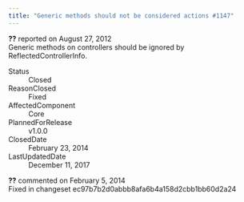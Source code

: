 ```yaml
---
title: "Generic methods should not be considered actions #1147"
---
```

<div class="issue-report">
   <div class="issue-header"><b>??</b> reported on 
      <time datetime="2012-08-27T16:03:22.303-07:00" title="2012-08-27T16:03:22.303-07:00">August 27, 2012</time>
   </div>
   <div class="issue-message" markdown="1">Generic methods on controllers should be ignored by ReflectedControllerInfo.
      
   </div>
   <div class="issue-footer">
      <dl>
         <dt>Status</dt>
         <dd>Closed</dd>
         <dt>ReasonClosed</dt>
         <dd>Fixed</dd>
         <dt>AffectedComponent</dt>
         <dd>Core</dd>
         <dt>PlannedForRelease</dt>
         <dd>v1.0.0</dd>
         <dt>ClosedDate</dt>
         <dd>
            <time datetime="2014-02-23T19:23:21.317-08:00" title="2014-02-23T19:23:21.317-08:00">February 23, 2014</time>
         </dd>
         <dt>LastUpdatedDate</dt>
         <dd>
            <time datetime="2017-12-11T02:15:56.247-08:00" title="2017-12-11T02:15:56.247-08:00">December 11, 2017</time>
         </dd>
      </dl>
   </div>
</div>
<div id="comment-132725" class="issue-comment">
   <div class="issue-header"><b>??</b> commented on 
      <time datetime="2014-02-05T11:42:29.493-08:00" title="2014-02-05T11:42:29.493-08:00">February 5, 2014</time>
   </div>
   <div class="issue-message" markdown="1">Fixed in changeset ec97b7b2d0abbb8afa6b4a158d2cbb1bb60d2a24
      
   </div>
</div>